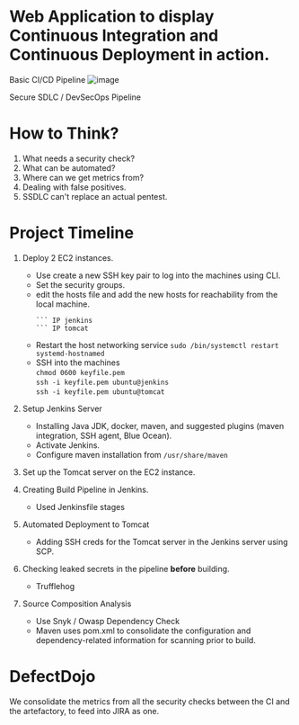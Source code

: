 # Web Application to display Continuous Integration and Continuous Deployment in action.

Basic CI/CD Pipeline
![image](https://github.com/velvet-jedi/webapp/assets/132247456/290925a3-9c92-4622-b7db-944c7afa6b6a)

Secure SDLC / DevSecOps Pipeline


# How to Think?
1. What needs a security check?
2. What can be automated? 
3. Where can we get metrics from?
4. Dealing with false positives.
5. SSDLC can't replace an actual pentest.

# Project Timeline
1. Deploy 2 EC2 instances.
   
   - Use create a new SSH key pair to log into the machines using CLI.
   - Set the security groups.
   - edit the hosts file and add the new hosts for reachability from the local machine.
     ```sudo nano /etc/hosts
     ``` IP jenkins
     ``` IP tomcat
   - Restart the host networking service ```sudo /bin/systemctl restart systemd-hostnamed```
   - SSH into the machines <br>
   ```chmod 0600 keyfile.pem```<br>
   ```ssh -i keyfile.pem ubuntu@jenkins```<br>
   ```ssh -i keyfile.pem ubuntu@tomcat```

2. Setup Jenkins Server
   - Installing Java JDK, docker, maven, and suggested plugins (maven integration, SSH agent, Blue Ocean).
   - Activate Jenkins.
   - Configure maven installation from ```/usr/share/maven```

2. Set up the Tomcat server on the EC2 instance.

3. Creating Build Pipeline in Jenkins.
   - Used Jenkinsfile stages

4. Automated Deployment to Tomcat
   - Adding SSH creds for the Tomcat server in the Jenkins server using SCP.
  
5. Checking leaked secrets in the pipeline **before** building.
   - Trufflehog
  
6. Source Composition Analysis
   - Use Snyk / Owasp Dependency Check
   - Maven uses pom.xml to consolidate the configuration and dependency-related information for scanning prior to build.

 
# DefectDojo
We consolidate the metrics from all the security checks between the CI and the artefactory, to feed into JIRA as one.
